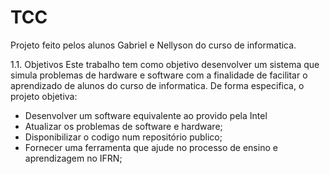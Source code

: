# TCC

Projeto feito pelos alunos Gabriel e Nellyson do curso de informatica.

1.1. Objetivos
Este trabalho tem como objetivo desenvolver um sistema que simula problemas de hardware e software com a finalidade de facilitar o aprendizado de alunos do curso de informatica. De forma especifica, o projeto objetiva:
<ul>
  <li> Desenvolver um software equivalente ao provido pela Intel</li>
  <li> Atualizar os problemas de software e hardware;</li>
  <li> Disponibilizar o codigo num repositório publico;</li>
  <li> Fornecer uma ferramenta que ajude no processo de ensino e aprendizagem no
        IFRN;</li>
</ul>
